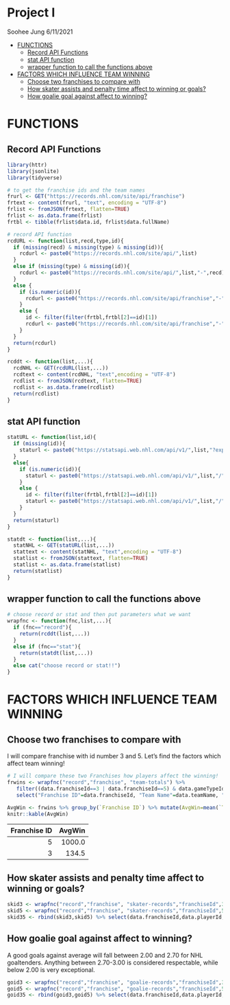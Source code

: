 Project I
================
Soohee Jung
6/11/2021

-   [FUNCTIONS](#functions)
    -   [Record API Functions](#record-api-functions)
    -   [stat API function](#stat-api-function)
    -   [wrapper function to call the functions
        above](#wrapper-function-to-call-the-functions-above)
-   [FACTORS WHICH INFLUENCE TEAM
    WINNING](#factors-which-influence-team-winning)
    -   [Choose two franchises to compare
        with](#choose-two-franchises-to-compare-with)
    -   [How skater assists and penalty time affect to winning or
        goals?](#how-skater-assists-and-penalty-time-affect-to-winning-or-goals)
    -   [How goalie goal against affect to
        winning?](#how-goalie-goal-against-affect-to-winning)

# FUNCTIONS

## Record API Functions

``` r
library(httr)
library(jsonlite)
library(tidyverse)

# to get the franchise ids and the team names
frurl <- GET("https://records.nhl.com/site/api/franchise")
frtext <- content(frurl, "text", encoding = "UTF-8")
frlist <- fromJSON(frtext, flatten=TRUE)
frlist <- as.data.frame(frlist)
frtbl <- tibble(frlist$data.id, frlist$data.fullName)

# record API function
rcdURL <- function(list,recd,type,id){
  if (missing(recd) & missing(type) & missing(id)){
    rcdurl <- paste0("https://records.nhl.com/site/api/",list)
  }
  else if (missing(type) & missing(id)){
    rcdurl <- paste0("https://records.nhl.com/site/api/",list,"-",recd)
  }
  else {
    if (is.numeric(id)){
      rcdurl <- paste0("https://records.nhl.com/site/api/franchise","-",recd,"?cayenneExp=", type, "=", id)
    }
    else {
      id <- filter(filter(frtbl,frtbl[2]==id)[1])
      rcdurl <- paste0("https://records.nhl.com/site/api/franchise","-",recd,"?cayenneExp=", type, "=", id)
    }
  }
  return(rcdurl)
}

rcddt <- function(list,...){
  rcdNHL <- GET(rcdURL(list,...))
  rcdtext <- content(rcdNHL, "text",encoding = "UTF-8")
  rcdlist <- fromJSON(rcdtext, flatten=TRUE)
  rcdlist <- as.data.frame(rcdlist)
  return(rcdlist)
}
```

## stat API function

``` r
statURL <- function(list,id){
  if (missing(id)){
    staturl <- paste0("https://statsapi.web.nhl.com/api/v1/",list,"?expand=team.stats")
  }
  else{
    if (is.numeric(id)){
      staturl <- paste0("https://statsapi.web.nhl.com/api/v1/",list,"/",id,"?expand=team.stats")
    }
    else {
      id <- filter(filter(frtbl,frtbl[2]==id)[1])
      staturl <- paste0("https://statsapi.web.nhl.com/api/v1/",list,"/",id,"?expand=team.stats")
    }
  }
  return(staturl)
}

statdt <- function(list,...){
  statNHL <- GET(statURL(list,...))
  stattext <- content(statNHL, "text",encoding = "UTF-8")
  statlist <- fromJSON(stattext, flatten=TRUE)
  statlist <- as.data.frame(statlist)
  return(statlist)
}
```

## wrapper function to call the functions above

``` r
# choose record or stat and then put parameters what we want
wrapfnc <- function(fnc,list,...){
  if (fnc=="record"){
    return(rcddt(list,...))
  }
  else if (fnc=="stat"){
    return(statdt(list,...))
  }
  else cat("choose record or stat!!")
}
```

# FACTORS WHICH INFLUENCE TEAM WINNING

## Choose two franchises to compare with

I will compare franchise with id number 3 and 5. Let’s find the factors
which affect team winning!

``` r
# I will compare these two Franchises how players affect the winning!
frwins <- wrapfnc("record","franchise", "team-totals") %>%
   filter((data.franchiseId==3 | data.franchiseId==5) & data.gameTypeId==2) %>%
   select("Franchise ID"=data.franchiseId, "Team Name"=data.teamName, "Total Wins"=data.wins) 

AvgWin <- frwins %>% group_by(`Franchise ID`) %>% mutate(AvgWin=mean(`Total Wins`)) %>% distinct(`Franchise ID`, AvgWin)
knitr::kable(AvgWin)
```

| Franchise ID | AvgWin |
|-------------:|-------:|
|            5 | 1000.0 |
|            3 |  134.5 |

## How skater assists and penalty time affect to winning or goals?

``` r
skid3 <- wrapfnc("record","franchise", "skater-records","franchiseId",3)
skid5 <- wrapfnc("record","franchise", "skater-records","franchiseId",5)
skid35 <- rbind(skid3,skid5) %>% select(data.franchiseId,data.playerId,data.assists,data.goals,data.penaltyMinutes)
```

## How goalie goal against affect to winning?

A good goals against average will fall between 2.00 and 2.70 for NHL
goaltenders. Anything between 2.70-3.00 is considered respectable, while
below 2.00 is very exceptional.

``` r
goid3 <- wrapfnc("record","franchise", "goalie-records","franchiseId",3)
goid5 <- wrapfnc("record","franchise", "goalie-records","franchiseId",5)
goid35 <- rbind(goid3,goid5) %>% select(data.franchiseId,data.playerId,data.mostGoalsAgainstOneGame)
```
